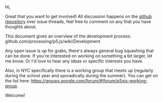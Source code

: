 Hi,

Great that you want to get involved! All discussion happens on the [github repository](https://github.com/processing/p5.js) over issue threads, feel free to comment on any that you have thoughts about. 

This document gives an overview of the development process:
github.com/processing/p5.js/wiki/Development

Any open issue is up for grabs, there's always general bug squashing that can be done. If you're interested on working on something a bit larger, let me know. Or I'd love to hear any ideas or specific interests you have.

Also, in NYC specifically there is a working group that meets up (regularly during the school year and sporadically during the summer). You can get on the list here: https://groups.google.com/forum/#!forum/p5xjs-working-group.

Welcome!
